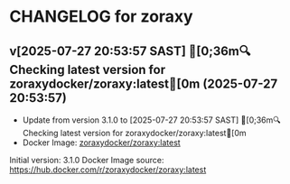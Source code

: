 CHANGELOG for zoraxy
===================
## v[2025-07-27 20:53:57 SAST] [0;36m🔍 Checking latest version for zoraxydocker/zoraxy:latest[0m (2025-07-27 20:53:57)

- Update from version 3.1.0 to [2025-07-27 20:53:57 SAST] [0;36m🔍 Checking latest version for zoraxydocker/zoraxy:latest[0m
- Docker Image: [zoraxydocker/zoraxy:latest](https://hub.docker.com/r/zoraxydocker/zoraxy:latest)



Initial version: 3.1.0
Docker Image source: https://hub.docker.com/r/zoraxydocker/zoraxy:latest

